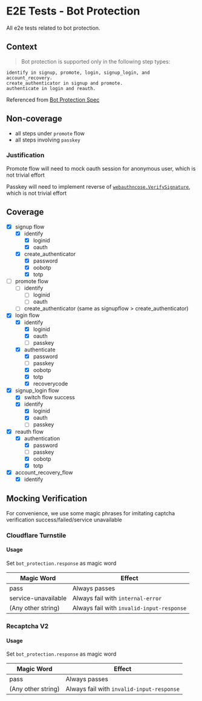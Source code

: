 # E2E Tests - Bot Protection
All e2e tests related to bot protection.

## Context

> Bot protection is supported only in the following step types:

    identify in signup, promote, login, signup_login, and account_recovery.
    create_authenticator in signup and promote.
    authenticate in login and reauth.

Referenced from [Bot Protection Spec](../../../docs/specs/botprobot-protection.md)

## Non-coverage
- all steps under `promote` flow
- all steps involving `passkey`

### Justification
Promote flow will need to mock oauth session for anonymous user, which is not trivial effort

Passkey will need to implement reverse of [`webauthncose.VerifySignature`](https://pkg.go.dev/github.com/go-webauthn/webauthn@v0.10.2/protocol/webauthncose#VerifySignature), which is not trivial effort


## Coverage

- [x] signup flow
  - [x] identify
    - [x] loginid
    - [x] oauth
  - [x] create_authenticator
    - [x] password
    - [x] oobotp
    - [x] totp
- [ ] promote flow
  - [ ] identify
    - [ ] loginid
    - [ ] oauth
  - [ ] create_authenticator (same as signupflow > create_authenticator)
- [x] login flow
  - [x] identify
    - [x] loginid
    - [x] oauth
    - [ ] passkey
  - [x] authenticate
    - [x] password
    - [ ] passkey
    - [x] oobotp
    - [x] totp
    - [x] recoverycode
- [x] signup_login flow
  - [x] switch flow success
  - [x] identify
    - [x] loginid
    - [x] oauth
    - [ ] passkey
- [x] reauth flow
  - [x] authentication
    - [x] password
    - [ ] passkey
    - [x] oobotp
    - [x] totp
- [x] account_recovery_flow
  - [x] identify

## Mocking Verification
For convenience, we use some magic phrases for imitating captcha verification success/failed/service unavailable

### Cloudflare Turnstile
#### Usage
Set `bot_protection.response` as magic word

| Magic Word          | Effect                                   |
|---------------------|------------------------------------------|
| pass                | Always passes                            |
| service-unavailable | Always fail with `internal-error`        |
| (Any other string)  | Always fail with `invalid-input-response`|

### Recaptcha V2
#### Usage
Set `bot_protection.response` as magic word

| Magic Word          | Effect                                   |
|---------------------|------------------------------------------|
| pass                | Always passes                            |
| (Any other string)  | Always fail with `invalid-input-response`|